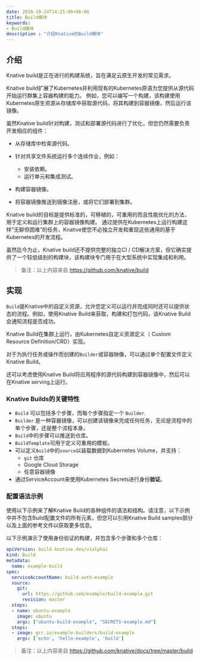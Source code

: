 ```yaml
---
date: 2018-10-24T14:25:00+08:00
title: Build模块
keywords:
- Build模块
description : "介绍Knative的Build模块"
---
```


## 介绍

Knative build是正在进行的构建系统，旨在满足云原生开发的常见需求。

Knative build扩展了Kubernetes并利用现有的Kubernetes原语为您提供从源代码开始运行群集上容器构建的能力。 例如，您可以编写一个构建，该构建使用Kubernetes原生资源从存储库中获取源代码，将其构建到容器镜像，然后运行该镜像。

虽然Knative build针对构建，测试和部署源代码进行了优化，但您仍然需要负责开发相应的组件：

- 从存储库中检索源代码。
- 针对共享文件系统运行多个连续作业，例如：

	* 安装依赖。
	* 运行单元和集成测试。

- 构建容器镜像。
- 将容器镜像推送到镜像注册，或将它们部署到集群。

Knative build的目标是提供标准的，可移植的，可重用的而且性能优化的方法，用于定义和运行集群上的容器镜像构建。 通过提供在Kubernetes上运行构建这样“无聊但困难”的任务，Knative使您不必独立开发和重现这些通用的基于Kubernetes的开发流程。

虽然迄今为止，Knative build还不提供完整的独立CI / CD解决方案，但它确实提供了一个较低级别的构建块，该构建块专门用于在大型系统中实现集成和利用。

> 备注：以上内容来自 https://github.com/knative/build 

## 实现

`Build`是Knative中的自定义资源，允许您定义可以运行并完成同时还可以提供状态的流程。例如，使用Knative Build来获取，构建和打包代码，该Knative Build会通知流程是否成功。

Knative Build在集群上运行，由Kubernetes自定义资源定义（ Custom Resource Definition/CRD）实现。

对于为执行任务或操作而创建的`Builder`或容器映像，可以通过单个配置文件定义Knative Build。

还可以考虑使用Knative Build将应用程序的源代码构建到容器镜像中，然后可以在Knative serving上运行。 

### Knative Builds的关键特性

- `Build` 可以包括多个步骤，而每个步骤指定一个 `Builder`.  
- `Builder` 是一种容器镜像，可以创建该镜像来完成任何任务，无论是流程中的单个步骤，还是整个流程本身。
- `Build`中的步骤可以推送到仓库。
- `BuildTemplate`可用于定义可重用的模板。
- 可以定义`Build`中的`source`以装载数据到Kubernetes Volume，并支持：
  - `git` 仓库
  - Google Cloud Storage
  - 任意容器镜像
- 通过ServiceAccount来使用Kubernetes Secrets进行身份**验证**。

### 配置语法示例

使用以下示例来了解Knative Build的各种组件的语法和结构。请注意，以下示例中并不包含Build配置文件的所有元素，但您可以引用Knative Build samples部分以及上面的参考文件以获取更多信息。

以下示例演示了使用身份验证的构建，并包含多个步骤和多个仓库：

```yaml
apiVersion: build.knative.dev/v1alpha1
kind: Build
metadata:
  name: example-build
spec:
  serviceAccountName: build-auth-example
  source:
    git:
      url: https://github.com/example/build-example.git
      revision: master
  steps:
  - name: ubuntu-example
    image: ubuntu
    args: ["ubuntu-build-example", "SECRETS-example.md"]
  steps:
  - image: gcr.io/example-builders/build-example
    args: ['echo', 'hello-example', 'build']
```



> 备注：以上内容来自 https://github.com/knative/docs/tree/master/build 